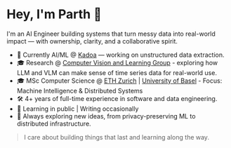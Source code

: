 # Hey, I'm Parth 👋

I'm an AI Engineer building systems that turn messy data into real-world impact — with ownership, clarity, and a collaborative spirit.

- 🧠 Currently AI/ML @ [Kadoa](https://kadoa.com) — working on unstructured data extraction.
- 🎓 Research @ [Computer Vision and Learning Group](https://vlg.inf.ethz.ch) - exploring how LLM and VLM can make sense of time series data for real-world use.
- 🎓 MSc Computer Science @ [ETH Zurich](https://inf.ethz.ch) | [University of Basel](https://www.unibas.ch/en/University/About-University.html) - Focus: Machine Intelligence & Distributed Systems
- 🛠️ 4+ years of full-time experience in software and data engineering.
- 🔬 Learning in public | Writing occasionally
- 🌱 Always exploring new ideas, from privacy-preserving ML to distributed infrastructure.

> I care about building things that last and learning along the way.
